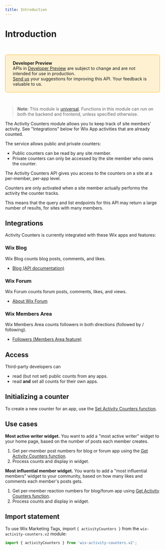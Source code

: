 ```yaml
---
title: Introduction
---
```


# Introduction

&nbsp;

<div style="background-color: #FEF1D1; padding: 18px 24px; border-radius: 6px; border: 1px solid #FDB10C; box-sizing: border-box; display: inline-block">
    <b>Developer Preview</b>
    <br/>
    <span>APIs in <a href="https://www.wix.com/velo/reference/api-overview/developer-preview">Developer Preview</a> are subject to change and are not intended for use in production.<br/><a href="mailto:velo-preview-feedback@wix.com">Send us</a> your suggestions for improving this API. Your feedback is valuable to us.</span>
</div>

&nbsp;

> __Note__: This module is [universal](https://support.wix.com/https://www.wix.com/velo/reference/api-overview/api-versions#universal-modules). Functions in this module can run on both the backend and frontend, unless specified otherwise.

The Activity Counters module allows you to keep track of site members' activity. See "Integrations" below for Wix App activities that are already counted.

The service allows public and private counters:
 - Public counters can be read by any site member.
 - Private counters can only be accessed by the site member who owns the counter.

The Activity Counters API gives you access to the counters on a site at a per-member, per-app level.

Counters are only activated when a site member actually performs the activity the counter tracks.

This means that the query and list endpoints for this API may return a large number of results, for sites with many members.

## Integrations

Activity Counters is currently integrated with these Wix apps and features:

### Wix Blog

Wix Blog counts blog posts, comments, and likes.

 - [Blog (API documentation)](https://dev.wix.com/api/rest/wix-blog/blog/introduction)

### Wix Forum

Wix Forum counts forum posts, comments, likes, and views.
 - [About Wix Forum](https://support.wix.com/en/article/wix-forum-about-wix-forum)

### Wix Members Area

Wix Members Area counts followers in both directions (followed by / following).
 - [Followers (Members Area feature)](https://support.wix.com/en/article/about-the-members-area)

## Access

Third-party developers can
 - read (but not set) public counts from any apps.
 - read **and** set all counts for their own apps.

## Initializing a counter

To create a new counter for an app, use the [Set Activity Counters function](https://www.wix.com/velo/reference/wix-activity-counters-v2/activitycounters/setactivitycounters).

## Use cases

**Most active writer widget.** 
You want to add a "most active writer" widget to your home page, based on the number of posts each member creates.

1. Get per-member post numbers for blog or forum app using the [Get Activity Counters function](https://www.wix.com/velo/reference/wix-activity-counters-v2/activitycounters/getactivitycounters).
2. Process counts and display in widget.
 
**Most influential member widget.** 
You wants to add a "most influential members" widget to your community, based on how many likes and comments each member's posts gets.

1. Get per-member reaction numbers for blog/forum app using [Get Activity Counters function](https://www.wix.com/velo/reference/wix-activity-counters-v2/activitycounters/getactivitycounters).
2. Process counts and display in widget.

## Import statement

To use Wix Marketing Tags,
import `{ activityCounters }` from the `wix-activity-counters.v2` module:

```js
import { activityCounters } from 'wix-activity-counters.v2';
```